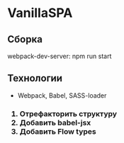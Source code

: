 # VanillaSPA
<h2>Сборка</h2>
<p>webpack-dev-server: npm run start </p>
<p><build: npm run build/p>
<h2>Технологии</h2>
<ul>
  <li>Webpack, Babel, SASS-loader</li>
 </ul>
<h3><TODO:/h3>
  <ol>
    <li>Отрефакторить структуру</li>
    <li>Добавить babel-jsx</li>
    <li>Добавить Flow types</li>
  </ol>
 
